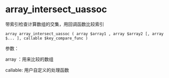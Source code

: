# array\_intersect\_uassoc

带索引检查计算数组的交集，用回调函数比较索引

```
array array_intersect_uassoc ( array $array1 , array $array2 [, array $... ], callable $key_compare_func )
```

参数：

array ：用来比较的数组

callable: 用户自定义的处理函数



